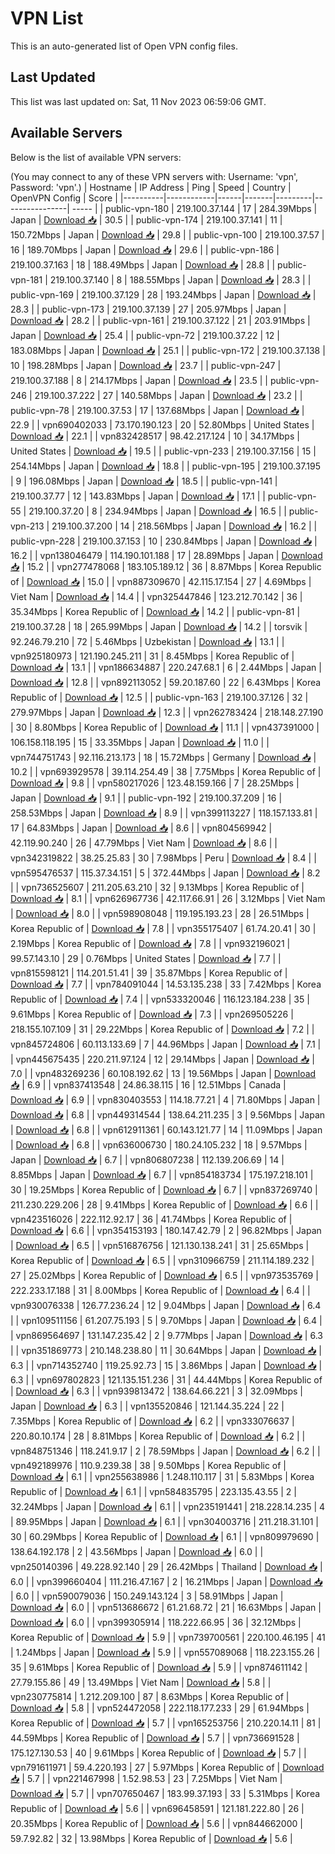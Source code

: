 # VPN List

This is an auto-generated list of Open VPN config files.

## Last Updated

This list was last updated on: Sat, 11 Nov 2023 06:59:06 GMT.

## Available Servers

Below is the list of available VPN servers:

(You may connect to any of these VPN servers with: Username: 'vpn', Password: 'vpn'.)
| Hostname | IP Address | Ping | Speed | Country | OpenVPN Config | Score |
|----------|------------|------|-------|---------|----------------| ----- |
| public-vpn-180 | 219.100.37.144 | 17 | 284.39Mbps | Japan | [Download 📥](./configs/server_0_JP.ovpn) | 30.5 |
| public-vpn-174 | 219.100.37.141 | 11 | 150.72Mbps | Japan | [Download 📥](./configs/server_1_JP.ovpn) | 29.8 |
| public-vpn-100 | 219.100.37.57 | 16 | 189.70Mbps | Japan | [Download 📥](./configs/server_2_JP.ovpn) | 29.6 |
| public-vpn-186 | 219.100.37.163 | 18 | 188.49Mbps | Japan | [Download 📥](./configs/server_3_JP.ovpn) | 28.8 |
| public-vpn-181 | 219.100.37.140 | 8 | 188.55Mbps | Japan | [Download 📥](./configs/server_4_JP.ovpn) | 28.3 |
| public-vpn-169 | 219.100.37.129 | 28 | 193.24Mbps | Japan | [Download 📥](./configs/server_5_JP.ovpn) | 28.3 |
| public-vpn-173 | 219.100.37.139 | 27 | 205.97Mbps | Japan | [Download 📥](./configs/server_6_JP.ovpn) | 28.2 |
| public-vpn-161 | 219.100.37.122 | 21 | 203.91Mbps | Japan | [Download 📥](./configs/server_7_JP.ovpn) | 25.4 |
| public-vpn-72 | 219.100.37.22 | 12 | 183.08Mbps | Japan | [Download 📥](./configs/server_8_JP.ovpn) | 25.1 |
| public-vpn-172 | 219.100.37.138 | 10 | 198.28Mbps | Japan | [Download 📥](./configs/server_9_JP.ovpn) | 23.7 |
| public-vpn-247 | 219.100.37.188 | 8 | 214.17Mbps | Japan | [Download 📥](./configs/server_10_JP.ovpn) | 23.5 |
| public-vpn-246 | 219.100.37.222 | 27 | 140.58Mbps | Japan | [Download 📥](./configs/server_11_JP.ovpn) | 23.2 |
| public-vpn-78 | 219.100.37.53 | 17 | 137.68Mbps | Japan | [Download 📥](./configs/server_12_JP.ovpn) | 22.9 |
| vpn690402033 | 73.170.190.123 | 20 | 52.80Mbps | United States | [Download 📥](./configs/server_13_US.ovpn) | 22.1 |
| vpn832428517 | 98.42.217.124 | 10 | 34.17Mbps | United States | [Download 📥](./configs/server_14_US.ovpn) | 19.5 |
| public-vpn-233 | 219.100.37.156 | 15 | 254.14Mbps | Japan | [Download 📥](./configs/server_15_JP.ovpn) | 18.8 |
| public-vpn-195 | 219.100.37.195 | 9 | 196.08Mbps | Japan | [Download 📥](./configs/server_16_JP.ovpn) | 18.5 |
| public-vpn-141 | 219.100.37.77 | 12 | 143.83Mbps | Japan | [Download 📥](./configs/server_17_JP.ovpn) | 17.1 |
| public-vpn-55 | 219.100.37.20 | 8 | 234.94Mbps | Japan | [Download 📥](./configs/server_18_JP.ovpn) | 16.5 |
| public-vpn-213 | 219.100.37.200 | 14 | 218.56Mbps | Japan | [Download 📥](./configs/server_19_JP.ovpn) | 16.2 |
| public-vpn-228 | 219.100.37.153 | 10 | 230.84Mbps | Japan | [Download 📥](./configs/server_20_JP.ovpn) | 16.2 |
| vpn138046479 | 114.190.101.188 | 17 | 28.89Mbps | Japan | [Download 📥](./configs/server_21_JP.ovpn) | 15.2 |
| vpn277478068 | 183.105.189.12 | 36 | 8.87Mbps | Korea Republic of | [Download 📥](./configs/server_22_KR.ovpn) | 15.0 |
| vpn887309670 | 42.115.17.154 | 27 | 4.69Mbps | Viet Nam | [Download 📥](./configs/server_23_VN.ovpn) | 14.4 |
| vpn325447846 | 123.212.70.142 | 36 | 35.34Mbps | Korea Republic of | [Download 📥](./configs/server_24_KR.ovpn) | 14.2 |
| public-vpn-81 | 219.100.37.28 | 18 | 265.99Mbps | Japan | [Download 📥](./configs/server_25_JP.ovpn) | 14.2 |
| torsvik | 92.246.79.210 | 72 | 5.46Mbps | Uzbekistan | [Download 📥](./configs/server_26_UZ.ovpn) | 13.1 |
| vpn925180973 | 121.190.245.211 | 31 | 8.45Mbps | Korea Republic of | [Download 📥](./configs/server_27_KR.ovpn) | 13.1 |
| vpn186634887 | 220.247.68.1 | 6 | 2.44Mbps | Japan | [Download 📥](./configs/server_28_JP.ovpn) | 12.8 |
| vpn892113052 | 59.20.187.60 | 22 | 6.43Mbps | Korea Republic of | [Download 📥](./configs/server_29_KR.ovpn) | 12.5 |
| public-vpn-163 | 219.100.37.126 | 32 | 279.97Mbps | Japan | [Download 📥](./configs/server_30_JP.ovpn) | 12.3 |
| vpn262783424 | 218.148.27.190 | 30 | 8.80Mbps | Korea Republic of | [Download 📥](./configs/server_31_KR.ovpn) | 11.1 |
| vpn437391000 | 106.158.118.195 | 15 | 33.35Mbps | Japan | [Download 📥](./configs/server_32_JP.ovpn) | 11.0 |
| vpn744751743 | 92.116.213.173 | 18 | 15.72Mbps | Germany | [Download 📥](./configs/server_33_DE.ovpn) | 10.2 |
| vpn693929578 | 39.114.254.49 | 38 | 7.75Mbps | Korea Republic of | [Download 📥](./configs/server_34_KR.ovpn) | 9.8 |
| vpn580217026 | 123.48.159.166 | 7 | 28.25Mbps | Japan | [Download 📥](./configs/server_35_JP.ovpn) | 9.1 |
| public-vpn-192 | 219.100.37.209 | 16 | 258.53Mbps | Japan | [Download 📥](./configs/server_36_JP.ovpn) | 8.9 |
| vpn399113227 | 118.157.133.81 | 17 | 64.83Mbps | Japan | [Download 📥](./configs/server_37_JP.ovpn) | 8.6 |
| vpn804569942 | 42.119.90.240 | 26 | 47.79Mbps | Viet Nam | [Download 📥](./configs/server_38_VN.ovpn) | 8.6 |
| vpn342319822 | 38.25.25.83 | 30 | 7.98Mbps | Peru | [Download 📥](./configs/server_39_PE.ovpn) | 8.4 |
| vpn595476537 | 115.37.34.151 | 5 | 372.44Mbps | Japan | [Download 📥](./configs/server_40_JP.ovpn) | 8.2 |
| vpn736525607 | 211.205.63.210 | 32 | 9.13Mbps | Korea Republic of | [Download 📥](./configs/server_41_KR.ovpn) | 8.1 |
| vpn626967736 | 42.117.66.91 | 26 | 3.12Mbps | Viet Nam | [Download 📥](./configs/server_42_VN.ovpn) | 8.0 |
| vpn598908048 | 119.195.193.23 | 28 | 26.51Mbps | Korea Republic of | [Download 📥](./configs/server_43_KR.ovpn) | 7.8 |
| vpn355175407 | 61.74.20.41 | 30 | 2.19Mbps | Korea Republic of | [Download 📥](./configs/server_44_KR.ovpn) | 7.8 |
| vpn932196021 | 99.57.143.10 | 29 | 0.76Mbps | United States | [Download 📥](./configs/server_45_US.ovpn) | 7.7 |
| vpn815598121 | 114.201.51.41 | 39 | 35.87Mbps | Korea Republic of | [Download 📥](./configs/server_46_KR.ovpn) | 7.7 |
| vpn784091044 | 14.53.135.238 | 33 | 7.42Mbps | Korea Republic of | [Download 📥](./configs/server_47_KR.ovpn) | 7.4 |
| vpn533320046 | 116.123.184.238 | 35 | 9.61Mbps | Korea Republic of | [Download 📥](./configs/server_48_KR.ovpn) | 7.3 |
| vpn269505226 | 218.155.107.109 | 31 | 29.22Mbps | Korea Republic of | [Download 📥](./configs/server_49_KR.ovpn) | 7.2 |
| vpn845724806 | 60.113.133.69 | 7 | 44.96Mbps | Japan | [Download 📥](./configs/server_50_JP.ovpn) | 7.1 |
| vpn445675435 | 220.211.97.124 | 12 | 29.14Mbps | Japan | [Download 📥](./configs/server_51_JP.ovpn) | 7.0 |
| vpn483269236 | 60.108.192.62 | 13 | 19.56Mbps | Japan | [Download 📥](./configs/server_52_JP.ovpn) | 6.9 |
| vpn837413548 | 24.86.38.115 | 16 | 12.51Mbps | Canada | [Download 📥](./configs/server_53_CA.ovpn) | 6.9 |
| vpn830403553 | 114.18.77.21 | 4 | 71.80Mbps | Japan | [Download 📥](./configs/server_54_JP.ovpn) | 6.8 |
| vpn449314544 | 138.64.211.235 | 3 | 9.56Mbps | Japan | [Download 📥](./configs/server_55_JP.ovpn) | 6.8 |
| vpn612911361 | 60.143.121.77 | 14 | 11.09Mbps | Japan | [Download 📥](./configs/server_56_JP.ovpn) | 6.8 |
| vpn636006730 | 180.24.105.232 | 18 | 9.57Mbps | Japan | [Download 📥](./configs/server_57_JP.ovpn) | 6.7 |
| vpn806807238 | 112.139.206.69 | 14 | 8.85Mbps | Japan | [Download 📥](./configs/server_58_JP.ovpn) | 6.7 |
| vpn854183734 | 175.197.218.101 | 30 | 19.25Mbps | Korea Republic of | [Download 📥](./configs/server_59_KR.ovpn) | 6.7 |
| vpn837269740 | 211.230.229.206 | 28 | 9.41Mbps | Korea Republic of | [Download 📥](./configs/server_60_KR.ovpn) | 6.6 |
| vpn423516026 | 222.112.92.17 | 36 | 41.74Mbps | Korea Republic of | [Download 📥](./configs/server_61_KR.ovpn) | 6.6 |
| vpn354153193 | 180.147.42.79 | 2 | 96.82Mbps | Japan | [Download 📥](./configs/server_62_JP.ovpn) | 6.5 |
| vpn516876756 | 121.130.138.241 | 31 | 25.65Mbps | Korea Republic of | [Download 📥](./configs/server_63_KR.ovpn) | 6.5 |
| vpn310966759 | 211.114.189.232 | 27 | 25.02Mbps | Korea Republic of | [Download 📥](./configs/server_64_KR.ovpn) | 6.5 |
| vpn973535769 | 222.233.17.188 | 31 | 8.00Mbps | Korea Republic of | [Download 📥](./configs/server_65_KR.ovpn) | 6.4 |
| vpn930076338 | 126.77.236.24 | 12 | 9.04Mbps | Japan | [Download 📥](./configs/server_66_JP.ovpn) | 6.4 |
| vpn109511156 | 61.207.75.193 | 5 | 9.70Mbps | Japan | [Download 📥](./configs/server_67_JP.ovpn) | 6.4 |
| vpn869564697 | 131.147.235.42 | 2 | 9.77Mbps | Japan | [Download 📥](./configs/server_68_JP.ovpn) | 6.3 |
| vpn351869773 | 210.148.238.80 | 11 | 30.64Mbps | Japan | [Download 📥](./configs/server_69_JP.ovpn) | 6.3 |
| vpn714352740 | 119.25.92.73 | 15 | 3.86Mbps | Japan | [Download 📥](./configs/server_70_JP.ovpn) | 6.3 |
| vpn697802823 | 121.135.151.236 | 31 | 44.44Mbps | Korea Republic of | [Download 📥](./configs/server_71_KR.ovpn) | 6.3 |
| vpn939813472 | 138.64.66.221 | 3 | 32.09Mbps | Japan | [Download 📥](./configs/server_72_JP.ovpn) | 6.3 |
| vpn135520846 | 121.144.35.224 | 22 | 7.35Mbps | Korea Republic of | [Download 📥](./configs/server_73_KR.ovpn) | 6.2 |
| vpn333076637 | 220.80.10.174 | 28 | 8.81Mbps | Korea Republic of | [Download 📥](./configs/server_74_KR.ovpn) | 6.2 |
| vpn848751346 | 118.241.9.17 | 2 | 78.59Mbps | Japan | [Download 📥](./configs/server_75_JP.ovpn) | 6.2 |
| vpn492189976 | 110.9.239.38 | 38 | 9.50Mbps | Korea Republic of | [Download 📥](./configs/server_76_KR.ovpn) | 6.1 |
| vpn255638986 | 1.248.110.117 | 31 | 5.83Mbps | Korea Republic of | [Download 📥](./configs/server_77_KR.ovpn) | 6.1 |
| vpn584835795 | 223.135.43.55 | 2 | 32.24Mbps | Japan | [Download 📥](./configs/server_78_JP.ovpn) | 6.1 |
| vpn235191441 | 218.228.14.235 | 4 | 89.95Mbps | Japan | [Download 📥](./configs/server_79_JP.ovpn) | 6.1 |
| vpn304003716 | 211.218.31.101 | 30 | 60.29Mbps | Korea Republic of | [Download 📥](./configs/server_80_KR.ovpn) | 6.1 |
| vpn809979690 | 138.64.192.178 | 2 | 43.56Mbps | Japan | [Download 📥](./configs/server_81_JP.ovpn) | 6.0 |
| vpn250140396 | 49.228.92.140 | 29 | 26.42Mbps | Thailand | [Download 📥](./configs/server_82_TH.ovpn) | 6.0 |
| vpn399660404 | 111.216.47.167 | 2 | 16.21Mbps | Japan | [Download 📥](./configs/server_83_JP.ovpn) | 6.0 |
| vpn590079036 | 150.249.143.124 | 3 | 58.91Mbps | Japan | [Download 📥](./configs/server_84_JP.ovpn) | 6.0 |
| vpn513686672 | 61.21.68.72 | 21 | 16.63Mbps | Japan | [Download 📥](./configs/server_85_JP.ovpn) | 6.0 |
| vpn399305914 | 118.222.66.95 | 36 | 32.12Mbps | Korea Republic of | [Download 📥](./configs/server_86_KR.ovpn) | 5.9 |
| vpn739700561 | 220.100.46.195 | 41 | 1.24Mbps | Japan | [Download 📥](./configs/server_87_JP.ovpn) | 5.9 |
| vpn557089068 | 118.223.155.26 | 35 | 9.61Mbps | Korea Republic of | [Download 📥](./configs/server_88_KR.ovpn) | 5.9 |
| vpn874611142 | 27.79.155.86 | 49 | 13.49Mbps | Viet Nam | [Download 📥](./configs/server_89_VN.ovpn) | 5.8 |
| vpn230775814 | 1.212.209.100 | 87 | 8.63Mbps | Korea Republic of | [Download 📥](./configs/server_90_KR.ovpn) | 5.8 |
| vpn524472058 | 222.118.177.233 | 29 | 61.94Mbps | Korea Republic of | [Download 📥](./configs/server_91_KR.ovpn) | 5.7 |
| vpn165253756 | 210.220.14.11 | 81 | 44.59Mbps | Korea Republic of | [Download 📥](./configs/server_92_KR.ovpn) | 5.7 |
| vpn736691528 | 175.127.130.53 | 40 | 9.61Mbps | Korea Republic of | [Download 📥](./configs/server_93_KR.ovpn) | 5.7 |
| vpn791611971 | 59.4.220.193 | 27 | 5.97Mbps | Korea Republic of | [Download 📥](./configs/server_94_KR.ovpn) | 5.7 |
| vpn221467998 | 1.52.98.53 | 23 | 7.25Mbps | Viet Nam | [Download 📥](./configs/server_95_VN.ovpn) | 5.7 |
| vpn707650467 | 183.99.37.193 | 33 | 5.31Mbps | Korea Republic of | [Download 📥](./configs/server_96_KR.ovpn) | 5.6 |
| vpn696458591 | 121.181.222.80 | 26 | 20.35Mbps | Korea Republic of | [Download 📥](./configs/server_97_KR.ovpn) | 5.6 |
| vpn844662000 | 59.7.92.82 | 32 | 13.98Mbps | Korea Republic of | [Download 📥](./configs/server_98_KR.ovpn) | 5.6 |
